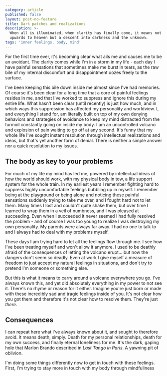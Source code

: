 ```yaml
---
category: article
published: false
layout: post-no-feature
title: Dark patches and realizations
description: >-
  When all is illuminated, when clarity has finally come, it means not a walk
  upwards to heaven but a descent into darkness and the unknown.
tags: 'inner feelings, body, mind'
---
```

For the first time ever, it's becoming clear what ails me and causes me to be an avoidant. The clarity comes while I'm in a storm in my life - each day I have painful sensations that sometimes make me burst in tears, as the raw bile of my internal discomfort and disappointment oozes freely to the surface.

I've been keeping this bile down inside me almost since I've had memories. Of course it's been clear for a long time that a core of painful feelings resides in me, and that I've worked to suppress and ignore this during my entire life. What hasn't been clear (until recently) is just how much, and in which ways this suppression has affected my personality and worldview. I, and everything I stand for, am literally built on top of my own denying behaviors and  strategies of avoidance to keep my mind distracted from the turmoil constantly going on inside my body. I am an uncontrolled volcano and explosion of pain waiting to go off at any second. It's funny that my whole life I've sought instant resolution through intellectual realizations and ideas, but that's yet another form of denial. There is neither a simple answer nor a quick resolution to my issues.

## The body as key to your problems

For much of my life my mind has led me, powered by intellectual ideas of how the world should work, with my physical body in tow, a life support system for the whole train. In my earliest years I remember fighting hard to suppress highly uncomfortable feelings bubbling up in myself. I remember being at the playground or being alone and noticing these painful sensations suddenly trying to take me over, and I fought hard not to let them. Many times I lost and couldn't quite shake them, but over time I learned to wrap them in a veil of numbness, and I was pleased at succeeding. Even when I succeeded it never seemed I had fully resolved the problem - and of course I was too young to realize I was destroying my own personality. My parents were always far away. I had no one to talk to and I always had to deal with my problems myself.

These days I am trying hard to let all the feelings flow through me. I see how I've been treating myself and won't allow it anymore. I used to be deathly afraid of the consequences of letting the volcano erupt... but now the dangers don't seem so deadly. Even at work I give myself a measure of freedom to just accept my natural feelings in situations, and don't try to pretend I'm someone or something else. 

But this is what it means to carry around a volcano everywhere you go. I've always known this, and yet did absolutely everything in my power to not see it. There's no rhyme or reason for it either. Imagine you're just born or made with these incredibly sad and tragic feelings inside of you. It's not clear how you got them and therefore it's not clear how to resolve them. They're just _there_.

## Consequences

I can repeat here what I've always known about it, and sought to therefore avoid. It means death, simply. Death for my personal relationships, death for my own success, and finally eternal loneliness for me. It's the dark, gaping hole that Marlon Brando described in _Last Tango in Paris_. A yawning pit of oblivion.

I'm doing some things differently now to get in touch with these feelings. First, I'm trying to stay more in touch with my body through mindfullness

